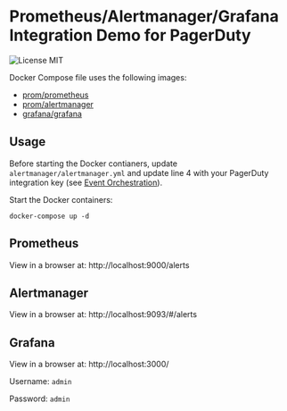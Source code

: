 # Prometheus/Alertmanager/Grafana Integration Demo for PagerDuty

![License MIT](https://img.shields.io/badge/license-MIT-blue.svg)

Docker Compose file uses the following images:
* [prom/prometheus](https://hub.docker.com/r/prom/prometheus)
* [prom/alertmanager](https://hub.docker.com/r/prom/alertmanager)
* [grafana/grafana](https://hub.docker.com/r/grafana/grafana)

## Usage

Before starting the Docker contianers, update `alertmanager/alertmanager.yml` and update line 4 with your PagerDuty integration key (see [Event Orchestration](https://support.pagerduty.com/docs/event-orchestration)).

Start the Docker containers:

    docker-compose up -d

## Prometheus

View in a browser at: http://localhost:9000/alerts

## Alertmanager

View in a browser at: http://localhost:9093/#/alerts

## Grafana

View in a browser at: http://localhost:3000/

Username: `admin`

Password: `admin`